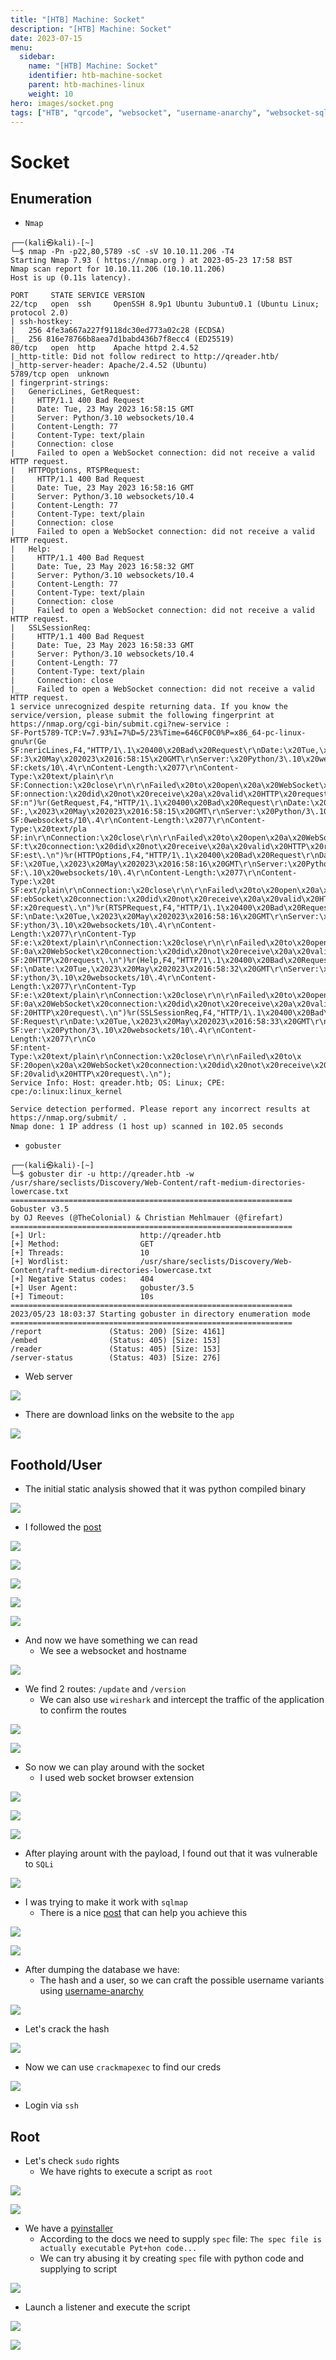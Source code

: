 ```yaml
---
title: "[HTB] Machine: Socket"
description: "[HTB] Machine: Socket"
date: 2023-07-15
menu:
  sidebar:
    name: "[HTB] Machine: Socket"
    identifier: htb-machine-socket
    parent: htb-machines-linux
    weight: 10
hero: images/socket.png
tags: ["HTB", "qrcode", "websocket", "username-anarchy", "websocket-sqli", "pyinstaller", "pyinstxtractor", "pycdc"]
---
```


# Socket
## Enumeration
- ```Nmap```
```
┌──(kali㉿kali)-[~]
└─$ nmap -Pn -p22,80,5789 -sC -sV 10.10.11.206 -T4
Starting Nmap 7.93 ( https://nmap.org ) at 2023-05-23 17:58 BST
Nmap scan report for 10.10.11.206 (10.10.11.206)
Host is up (0.11s latency).

PORT     STATE SERVICE VERSION
22/tcp   open  ssh     OpenSSH 8.9p1 Ubuntu 3ubuntu0.1 (Ubuntu Linux; protocol 2.0)
| ssh-hostkey: 
|   256 4fe3a667a227f9118dc30ed773a02c28 (ECDSA)
|_  256 816e78766b8aea7d1babd436b7f8ecc4 (ED25519)
80/tcp   open  http    Apache httpd 2.4.52
|_http-title: Did not follow redirect to http://qreader.htb/
|_http-server-header: Apache/2.4.52 (Ubuntu)
5789/tcp open  unknown
| fingerprint-strings: 
|   GenericLines, GetRequest: 
|     HTTP/1.1 400 Bad Request
|     Date: Tue, 23 May 2023 16:58:15 GMT
|     Server: Python/3.10 websockets/10.4
|     Content-Length: 77
|     Content-Type: text/plain
|     Connection: close
|     Failed to open a WebSocket connection: did not receive a valid HTTP request.
|   HTTPOptions, RTSPRequest: 
|     HTTP/1.1 400 Bad Request
|     Date: Tue, 23 May 2023 16:58:16 GMT
|     Server: Python/3.10 websockets/10.4
|     Content-Length: 77
|     Content-Type: text/plain
|     Connection: close
|     Failed to open a WebSocket connection: did not receive a valid HTTP request.
|   Help: 
|     HTTP/1.1 400 Bad Request
|     Date: Tue, 23 May 2023 16:58:32 GMT
|     Server: Python/3.10 websockets/10.4
|     Content-Length: 77
|     Content-Type: text/plain
|     Connection: close
|     Failed to open a WebSocket connection: did not receive a valid HTTP request.
|   SSLSessionReq: 
|     HTTP/1.1 400 Bad Request
|     Date: Tue, 23 May 2023 16:58:33 GMT
|     Server: Python/3.10 websockets/10.4
|     Content-Length: 77
|     Content-Type: text/plain
|     Connection: close
|_    Failed to open a WebSocket connection: did not receive a valid HTTP request.
1 service unrecognized despite returning data. If you know the service/version, please submit the following fingerprint at https://nmap.org/cgi-bin/submit.cgi?new-service :
SF-Port5789-TCP:V=7.93%I=7%D=5/23%Time=646CF0C0%P=x86_64-pc-linux-gnu%r(Ge
SF:nericLines,F4,"HTTP/1\.1\x20400\x20Bad\x20Request\r\nDate:\x20Tue,\x202
SF:3\x20May\x202023\x2016:58:15\x20GMT\r\nServer:\x20Python/3\.10\x20webso
SF:ckets/10\.4\r\nContent-Length:\x2077\r\nContent-Type:\x20text/plain\r\n
SF:Connection:\x20close\r\n\r\nFailed\x20to\x20open\x20a\x20WebSocket\x20c
SF:onnection:\x20did\x20not\x20receive\x20a\x20valid\x20HTTP\x20request\.\
SF:n")%r(GetRequest,F4,"HTTP/1\.1\x20400\x20Bad\x20Request\r\nDate:\x20Tue
SF:,\x2023\x20May\x202023\x2016:58:15\x20GMT\r\nServer:\x20Python/3\.10\x2
SF:0websockets/10\.4\r\nContent-Length:\x2077\r\nContent-Type:\x20text/pla
SF:in\r\nConnection:\x20close\r\n\r\nFailed\x20to\x20open\x20a\x20WebSocke
SF:t\x20connection:\x20did\x20not\x20receive\x20a\x20valid\x20HTTP\x20requ
SF:est\.\n")%r(HTTPOptions,F4,"HTTP/1\.1\x20400\x20Bad\x20Request\r\nDate:
SF:\x20Tue,\x2023\x20May\x202023\x2016:58:16\x20GMT\r\nServer:\x20Python/3
SF:\.10\x20websockets/10\.4\r\nContent-Length:\x2077\r\nContent-Type:\x20t
SF:ext/plain\r\nConnection:\x20close\r\n\r\nFailed\x20to\x20open\x20a\x20W
SF:ebSocket\x20connection:\x20did\x20not\x20receive\x20a\x20valid\x20HTTP\
SF:x20request\.\n")%r(RTSPRequest,F4,"HTTP/1\.1\x20400\x20Bad\x20Request\r
SF:\nDate:\x20Tue,\x2023\x20May\x202023\x2016:58:16\x20GMT\r\nServer:\x20P
SF:ython/3\.10\x20websockets/10\.4\r\nContent-Length:\x2077\r\nContent-Typ
SF:e:\x20text/plain\r\nConnection:\x20close\r\n\r\nFailed\x20to\x20open\x2
SF:0a\x20WebSocket\x20connection:\x20did\x20not\x20receive\x20a\x20valid\x
SF:20HTTP\x20request\.\n")%r(Help,F4,"HTTP/1\.1\x20400\x20Bad\x20Request\r
SF:\nDate:\x20Tue,\x2023\x20May\x202023\x2016:58:32\x20GMT\r\nServer:\x20P
SF:ython/3\.10\x20websockets/10\.4\r\nContent-Length:\x2077\r\nContent-Typ
SF:e:\x20text/plain\r\nConnection:\x20close\r\n\r\nFailed\x20to\x20open\x2
SF:0a\x20WebSocket\x20connection:\x20did\x20not\x20receive\x20a\x20valid\x
SF:20HTTP\x20request\.\n")%r(SSLSessionReq,F4,"HTTP/1\.1\x20400\x20Bad\x20
SF:Request\r\nDate:\x20Tue,\x2023\x20May\x202023\x2016:58:33\x20GMT\r\nSer
SF:ver:\x20Python/3\.10\x20websockets/10\.4\r\nContent-Length:\x2077\r\nCo
SF:ntent-Type:\x20text/plain\r\nConnection:\x20close\r\n\r\nFailed\x20to\x
SF:20open\x20a\x20WebSocket\x20connection:\x20did\x20not\x20receive\x20a\x
SF:20valid\x20HTTP\x20request\.\n");
Service Info: Host: qreader.htb; OS: Linux; CPE: cpe:/o:linux:linux_kernel

Service detection performed. Please report any incorrect results at https://nmap.org/submit/ .
Nmap done: 1 IP address (1 host up) scanned in 102.05 seconds
```
- `gobuster`
```
┌──(kali㉿kali)-[~]
└─$ gobuster dir -u http://qreader.htb -w /usr/share/seclists/Discovery/Web-Content/raft-medium-directories-lowercase.txt 
===============================================================
Gobuster v3.5
by OJ Reeves (@TheColonial) & Christian Mehlmauer (@firefart)
===============================================================
[+] Url:                     http://qreader.htb
[+] Method:                  GET
[+] Threads:                 10
[+] Wordlist:                /usr/share/seclists/Discovery/Web-Content/raft-medium-directories-lowercase.txt
[+] Negative Status codes:   404
[+] User Agent:              gobuster/3.5
[+] Timeout:                 10s
===============================================================
2023/05/23 18:03:37 Starting gobuster in directory enumeration mode
===============================================================
/report               (Status: 200) [Size: 4161]
/embed                (Status: 405) [Size: 153]
/reader               (Status: 405) [Size: 153]
/server-status        (Status: 403) [Size: 276]

```
- Web server

![](./images/1.png)

- There are download links on the website to the `app`

![](./images/2.png)

## Foothold/User
- The initial static analysis showed that it was python compiled binary

![](./images/10.png)

- I followed the [post](https://book.hacktricks.xyz/generic-methodologies-and-resources/basic-forensic-methodology/specific-software-file-type-tricks/.pyc)

![](./images/4.png)

![](./images/3.png)

![](./images/5.png)

![](./images/6.png)

![](./images/8.png)

- And now we have something we can read
  - We see a websocket and hostname

![](./images/9.png)

- We find 2 routes: `/update` and `/version`
  - We can also use `wireshark` and intercept the traffic of the application to confirm the routes

![](./images/11.png)

![](./images/12.png)

- So now we can play around with the socket
  - I used web socket browser extension

![](./images/13.png)

![](./images/14.png)

![](./images/15.png)

- After playing arount with the payload, I found out that it was vulnerable to `SQLi`

![](./images/16.png)

- I was trying to make it work with `sqlmap`
  - There is a nice [post](https://rayhan0x01.github.io/ctf/2021/04/02/blind-sqli-over-websocket-automation.html) that can help you achieve this
 
![](./images/17.png)

![](./images/19.png)

- After dumping the database we have:
  - The hash and a user, so we can craft the possible username variants using [username-anarchy](https://github.com/urbanadventurer/username-anarchy)

![](./images/20.png)

- Let's crack the hash

![](./images/21.png)

- Now we can use `crackmapexec` to find our creds

![](./images/22.png)

- Login via `ssh`
## Root
- Let's check `sudo` rights
  - We have rights to execute a script as `root`

![](./images/24.png)

![](./images/23.png)

- We have a [pyinstaller](https://pyinstaller.org/en/stable/usage.html)
  - According to the docs we need to supply `spec` file: `The spec file is actually executable Pyt+hon code...`
  - We can try abusing it by creating `spec` file with python code and supplying to script
 
![](./images/27.png)

- Launch a listener and execute the script

![](./images/25.png)

![](./images/28.png)
